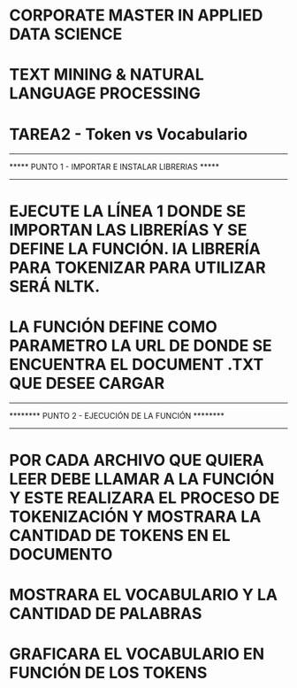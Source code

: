 # CORPORATE MASTER IN APPLIED DATA SCIENCE
# TEXT MINING & NATURAL LANGUAGE PROCESSING
# TAREA2 - Token vs Vocabulario

***************************************************
***** PUNTO 1 - IMPORTAR E INSTALAR LIBRERIAS *****
***************************************************
# EJECUTE LA LÍNEA 1 DONDE SE IMPORTAN LAS LIBRERÍAS Y SE DEFINE LA FUNCIÓN. lA LIBRERÍA PARA TOKENIZAR PARA UTILIZAR SERÁ NLTK.
# LA FUNCIÓN DEFINE COMO PARAMETRO LA URL DE DONDE SE ENCUENTRA EL DOCUMENT .TXT QUE DESEE CARGAR

***************************************************
******** PUNTO 2 - EJECUCIÓN DE LA FUNCIÓN ********
***************************************************
# POR CADA ARCHIVO QUE QUIERA LEER DEBE LLAMAR A LA FUNCIÓN Y ESTE REALIZARA EL PROCESO DE TOKENIZACIÓN Y MOSTRARA LA CANTIDAD DE TOKENS EN EL DOCUMENTO
# MOSTRARA EL VOCABULARIO Y LA CANTIDAD DE PALABRAS 
# GRAFICARA EL VOCABULARIO EN FUNCIÓN DE LOS TOKENS
